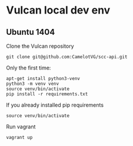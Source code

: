# Vulcan local dev env


## Ubuntu 1404

Clone the Vulcan repository

```
git clone git@github.com:CamelotVG/scc-api.git
```

Only the first time:

```
apt-get install python3-venv
python3 -m venv venv
source venv/bin/activate
pip install -r requirements.txt
```

If you already installed pip requirements

```
source venv/bin/activate
```

Run vagrant

```
vagrant up
```
